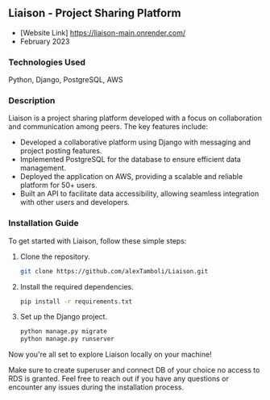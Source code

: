 ## Liaison - Project Sharing Platform

- [Website Link] https://liaison-main.onrender.com/
- February 2023

### Technologies Used
Python, Django, PostgreSQL, AWS

### Description
Liaison is a project sharing platform developed with a focus on collaboration and communication among peers. The key features include:

- Developed a collaborative platform using Django with messaging and project posting features.
- Implemented PostgreSQL for the database to ensure efficient data management.
- Deployed the application on AWS, providing a scalable and reliable platform for 50+ users.
- Built an API to facilitate data accessibility, allowing seamless integration with other users and developers.

### Installation Guide
To get started with Liaison, follow these simple steps:

1. Clone the repository.
   ```bash
   git clone https://github.com/alexTamboli/Liaison.git
   ```

2. Install the required dependencies.
   ```bash
   pip install -r requirements.txt
   ```

3. Set up the Django project.
   ```bash
   python manage.py migrate
   python manage.py runserver
   ```

Now you're all set to explore Liaison locally on your machine!

Make sure to create superuser and connect DB of your choice no access to RDS is granted.
Feel free to reach out if you have any questions or encounter any issues during the installation process.
